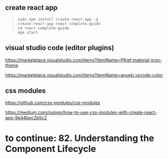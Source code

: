 ## create react app
> `sudo npm install create-react-app -g`  
> `create-react-app react-complete-guide`   
> `cd react-complete-guide`  
> `npm start`  

## visual studio code (editor plugins)
https://marketplace.visualstudio.com/items?itemName=PKief.material-icon-theme  

https://marketplace.visualstudio.com/items?itemName=anseki.vscode-color  

## css modules
https://github.com/css-modules/css-modules

https://medium.com/nulogy/how-to-use-css-modules-with-create-react-app-9e44bec2b5c2

# to continue: 82. Understanding the Component Lifecycle
